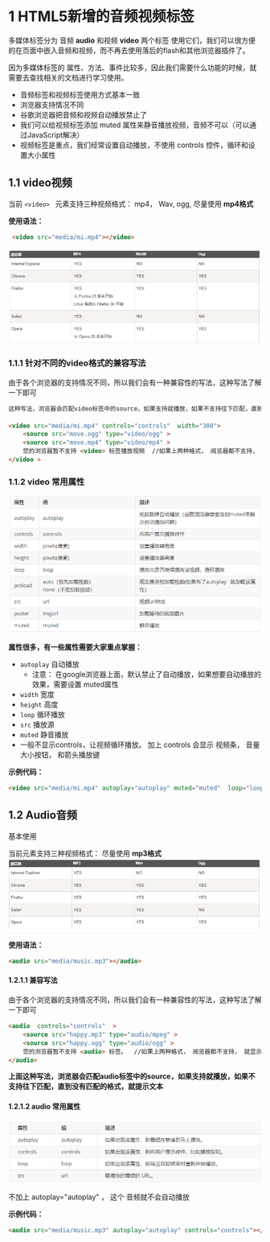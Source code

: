 # 1 HTML5新增的音频视频标签

多媒体标签分为 音频 **audio** 和视频 **video** 两个标签 使用它们，我们可以很方便的在页面中嵌入音频和视频，而不再去使用落后的flash和其他浏览器插件了。

因为多媒体标签的 属性、方法、事件比较多，因此我们需要什么功能的时候，就需要去查找相关的文档进行学习使用。


- 音频标签和视频标签使用方式基本一致
- 浏览器支持情况不同
- 谷歌浏览器把音频和视频自动播放禁止了
- 我们可以给视频标签添加 muted 属性来静音播放视频，音频不可以（可以通过JavaScript解决）
- 视频标签是重点，我们经常设置自动播放，不使用 controls 控件，循环和设置大小属性


## 1.1 video视频

当前 `<video> ` 元素支持三种视频格式： mp4， Wav, ogg, 尽量使用 **mp4格式**

**使用语法：**

```html
 <video src="media/mi.mp4"></video>
```

![](Chapter3_Image/HTML5_006_video支持格式.png) 

### 1.1.1 针对不同的video格式的兼容写法

由于各个浏览器的支持情况不同，所以我们会有一种兼容性的写法，这种写法了解一下即可

```html
这种写法，浏览器会匹配video标签中的source，如果支持就播放，如果不支持往下匹配，直到没有匹配的格式，就提示文本

<video src="media/mi.mp4" controls="controls"  width="300">
    <source src="move.ogg" type="video/ogg" >
    <source src="move.mp4" type="video/mp4" >
    您的浏览器暂不支持 <video> 标签播放视频  //如果上两种格式， 阅览器都不支持， 就显示这句话： 您的浏览器暂不支持 <video> 标签播放视频
</video >
```

### 1.1.2 video 常用属性

![](Chapter3_Image/HTML5_005_video常用属性.png) 

**属性很多，有一些属性需要大家重点掌握：**

- `autoplay` 自动播放
  - 注意： 在google浏览器上面，默认禁止了自动播放，如果想要自动播放的效果，需要设置 muted属性
- `width` 宽度
- `height` 高度
- `loop` 循环播放
- `src` 播放源
- `muted` 静音播放
- 一般不显示controls，让视频循环播放。 加上 controls 会显示 视频条， 音量大小按钮， 和箭头播放键 

**示例代码：**

```html
<video src="media/mi.mp4" autoplay="autoplay" muted="muted"  loop="loop" poster="media/mi9.jpg"></video>
```

## 1.2 Audio音频

基本使用

当前元素支持三种视频格式： 尽量使用 **mp3格式**
![](Chapter3_Image/HTML5_002_audio支持格式.png) 

**使用语法：**

```html
<audio src="media/music.mp3"></audio>
```

#### 1.2.1.1 兼容写法

由于各个浏览器的支持情况不同，所以我们会有一种兼容性的写法，这种写法了解一下即可

```html
<audio  controls="controls"  >
    <source src="happy.mp3" type="audio/mpeg" >
    <source src="happy.ogg" type="audio/ogg" >
    您的浏览器暂不支持 <audio> 标签。  //如果上两种格式， 阅览器都不支持， 就显示这句话： 您的浏览器暂不支持 <audio> 标签
</audio>
```

**上面这种写法，浏览器会匹配audio标签中的source，如果支持就播放，如果不支持往下匹配，直到没有匹配的格式，就提示文本**

#### 1.2.1.2 audio 常用属性

  ![](Chapter3_Image/HTML5_003_audio常用属性.png) 

不加上 autoplay="autoplay" ， 这个 音频就不会自动播放

**示例代码：**

```html
<audio src="media/music.mp3" autoplay="autoplay" controls="controls"></audio>
```

